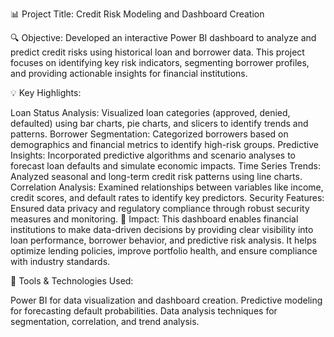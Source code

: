 📊 Project Title: Credit Risk Modeling and Dashboard Creation

🔍 Objective:
Developed an interactive Power BI dashboard to analyze and predict credit risks using historical loan and borrower data. This project focuses on identifying key risk indicators, segmenting borrower profiles, and providing actionable insights for financial institutions.

💡 Key Highlights:

Loan Status Analysis: Visualized loan categories (approved, denied, defaulted) using bar charts, pie charts, and slicers to identify trends and patterns.
Borrower Segmentation: Categorized borrowers based on demographics and financial metrics to identify high-risk groups.
Predictive Insights: Incorporated predictive algorithms and scenario analyses to forecast loan defaults and simulate economic impacts.
Time Series Trends: Analyzed seasonal and long-term credit risk patterns using line charts.
Correlation Analysis: Examined relationships between variables like income, credit scores, and default rates to identify key predictors.
Security Features: Ensured data privacy and regulatory compliance through robust security measures and monitoring.
🎯 Impact:
This dashboard enables financial institutions to make data-driven decisions by providing clear visibility into loan performance, borrower behavior, and predictive risk analysis. It helps optimize lending policies, improve portfolio health, and ensure compliance with industry standards.

🔗 Tools & Technologies Used:

Power BI for data visualization and dashboard creation.
Predictive modeling for forecasting default probabilities.
Data analysis techniques for segmentation, correlation, and trend analysis.
